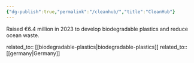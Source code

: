 ```yaml
---
{"dg-publish":true,"permalink":"/cleanhub/","title":"CleanHub"}
---
```



Raised €6.4 million in 2023 to develop biodegradable plastics and reduce ocean waste.

related_to:: [[biodegradable-plastics\|biodegradable-plastics]]
related_to:: [[germany\|Germany]]
